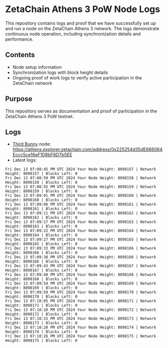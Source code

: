 # ZetaChain Athens 3 PoW Node Logs
This repository contains logs and proof that we have successfully set up and run a node on the ZetaChain Athens 3 network. The logs demonstrate continuous node operation, including synchronization details and performance.

## Contents
- Node setup information
- Synchronization logs with block height details
- Ongoing proof of work logs to verify active participation in the ZetaChain network

## Purpose
This repository serves as documentation and proof of participation in the ZetaChain Athens 3 PoW testnet.

## Logs

- [Third Bunny](https://thirdbunny.xyz/) node: https://athens.explorer.zetachain.com/address/0x225254d35dE666064Eccc5ce16eF1D8bF8D7b5EE
- Latest logs:
```
Fri Dec 13 07:08:45 PM UTC 2024 Your Node Height: 8098157 | Network Height: 8098157 | Blocks Left: 0
Fri Dec 13 07:08:50 PM UTC 2024 Your Node Height: 8098158 | Network Height: 8098158 | Blocks Left: 0
Fri Dec 13 07:08:55 PM UTC 2024 Your Node Height: 8098159 | Network Height: 8098159 | Blocks Left: 0
Fri Dec 13 07:09:01 PM UTC 2024 Your Node Height: 8098160 | Network Height: 8098160 | Blocks Left: 0
Fri Dec 13 07:09:06 PM UTC 2024 Your Node Height: 8098161 | Network Height: 8098161 | Blocks Left: 0
Fri Dec 13 07:09:11 PM UTC 2024 Your Node Height: 8098162 | Network Height: 8098162 | Blocks Left: 0
Fri Dec 13 07:09:17 PM UTC 2024 Your Node Height: 8098163 | Network Height: 8098163 | Blocks Left: 0
Fri Dec 13 07:09:22 PM UTC 2024 Your Node Height: 8098164 | Network Height: 8098164 | Blocks Left: 0
Fri Dec 13 07:09:27 PM UTC 2024 Your Node Height: 8098165 | Network Height: 8098165 | Blocks Left: 0
Fri Dec 13 07:09:33 PM UTC 2024 Your Node Height: 8098166 | Network Height: 8098166 | Blocks Left: 0
Fri Dec 13 07:09:38 PM UTC 2024 Your Node Height: 8098166 | Network Height: 8098166 | Blocks Left: 0
Fri Dec 13 07:09:43 PM UTC 2024 Your Node Height: 8098167 | Network Height: 8098167 | Blocks Left: 0
Fri Dec 13 07:09:48 PM UTC 2024 Your Node Height: 8098168 | Network Height: 8098168 | Blocks Left: 0
Fri Dec 13 07:09:54 PM UTC 2024 Your Node Height: 8098169 | Network Height: 8098169 | Blocks Left: 0
Fri Dec 13 07:09:59 PM UTC 2024 Your Node Height: 8098170 | Network Height: 8098170 | Blocks Left: 0
Fri Dec 13 07:10:05 PM UTC 2024 Your Node Height: 8098171 | Network Height: 8098171 | Blocks Left: 0
Fri Dec 13 07:10:10 PM UTC 2024 Your Node Height: 8098172 | Network Height: 8098172 | Blocks Left: 0
Fri Dec 13 07:10:15 PM UTC 2024 Your Node Height: 8098173 | Network Height: 8098173 | Blocks Left: 0
Fri Dec 13 07:10:20 PM UTC 2024 Your Node Height: 8098174 | Network Height: 8098174 | Blocks Left: 0
Fri Dec 13 07:10:26 PM UTC 2024 Your Node Height: 8098175 | Network Height: 8098175 | Blocks Left: 0
```
